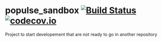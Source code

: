 # populse_sandbox [![Build Status](https://travis-ci.org/populse/populse_sandbox.svg?branch=master)](https://travis-ci.org/populse/populse_sandbox) [![codecov.io](https://codecov.io/github/populse/populse_sandbox/coverage.svg?branch=master)](https://codecov.io/github/populse/populse_sandbox)
Project to start developement that are not ready to go in another repository
